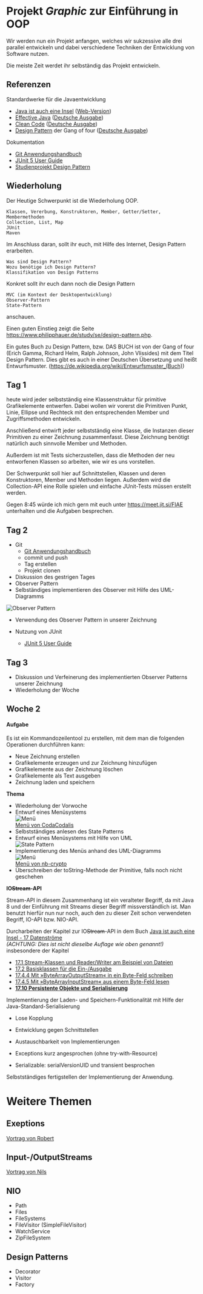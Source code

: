 # Projekt _**Graphic**_ zur Einführung in OOP

Wir werden nun ein Projekt anfangen, welches wir sukzessive alle drei parallel entwickeln und dabei verschiedene Techniken der Entwicklung von Software nutzen.

Die meiste Zeit werdet ihr selbständig das Projekt entwickeln.

## Referenzen
Standardwerke für die Javaentwicklung
- [Java ist auch eine Insel](https://amzn.to/3bBG7vt) ([Web-Version](http://openbook.rheinwerk-verlag.de/javainsel/))
- [Effective Java](https://amzn.to/2XyfEH4) ([Deutsche Ausgabe](https://amzn.to/38Dr6HK))
- [Clean Code](https://amzn.to/2P85FVA) ([Deutsche Ausgabe](https://amzn.to/2Xzdnvp))
- [Design Pattern](https://amzn.to/2LjTqGv) der Gang of four ([Deutsche Ausgabe](https://amzn.to/2XB0UqT))

Dokumentation
- [Git Anwendungshandbuch](https://git-scm.com/book/de/v2)
- [JUnit 5 User Guide](https://junit.org/junit5/docs/current/user-guide/)
- [Studienprojekt Design Pattern](https://www.philipphauer.de/study/se/design-pattern.php)

## Wiederholung

Der Heutige Schwerpunkt ist die Wiederholung OOP.

    Klassen, Vererbung, Konstruktoren, Member, Getter/Setter, Membermethoden
    Collection, List, Map
    JUnit
    Maven

Im Anschluss daran, sollt ihr euch, mit Hilfe des Internet, Design Pattern erarbeiten.

    Was sind Design Pattern?
    Wozu benötige ich Design Pattern?
    Klassifikation von Design Patterns

Konkret sollt ihr euch dann noch die Design Pattern

    MVC (im Kontext der Desktopentwicklung)
    Observer-Pattern
    State-Pattern

anschauen.

Einen guten Einstieg zeigt die Seite https://www.philipphauer.de/study/se/design-pattern.php.

Ein gutes Buch zu Design Pattern, bzw. DAS BUCH ist von der Gang of four (Erich Gamma, Richard Helm, Ralph Johnson, John Vlissides) mit dem Titel Design Pattern. Dies gibt es auch in einer Deutschen Übersetzung und heißt Entwurfsmuster. (https://de.wikipedia.org/wiki/Entwurfsmuster_(Buch))

## Tag 1

heute wird jeder selbstständig eine Klassenstruktur für primitive Grafikelemente entwerfen. Dabei wollen wir vorerst die Primitiven Punkt, Linie, Ellipse und Rechteck mit den entsprechenden Member und Zugriffsmethoden entwickeln.

Anschließend entwirft jeder selbstständig eine Klasse, die Instanzen dieser Primitiven zu einer Zeichnung zusammenfasst. Diese Zeichnung benötigt natürlich auch sinnvolle Member und Methoden.

Außerdem ist mit Tests sicherzustellen, dass die Methoden der neu entworfenen Klassen so arbeiten, wie wir es uns vorstellen.

Der Schwerpunkt soll hier auf Schnittstellen, Klassen und deren Konstruktoren, Member und Methoden liegen. Außerdem wird die Collection-API eine Rolle spielen und einfache JUnit-Tests müssen erstellt werden.

Gegen 8:45 würde ich mich gern mit euch unter https://meet.jit.si/FIAE unterhalten und die Aufgaben besprechen.


## Tag 2

- Git
  - [Git Anwendungshandbuch](https://git-scm.com/book/de/v2)
  - commit und push
  - Tag erstellen
  - Projekt clonen
- Diskussion des gestrigen Tages
- Observer Pattern
- Selbständiges implementieren des Observer mit Hilfe des UML-Diagramms

![Observer Pattern](images/observer-pattern.png "UML-Diagramm Observer")
- Verwendung des Observer Pattern in unserer Zeichnung

- Nutzung von JUnit
  - [JUnit 5 User Guide](https://junit.org/junit5/docs/current/user-guide/)


## Tag 3

- Diskussion und Verfeinerung des implementierten Observer Patterns unserer Zeichnung
- Wiederholung der Woche


## Woche 2

#### Aufgabe

Es ist ein Kommandozeilentool zu erstellen, mit dem man die folgenden Operationen durchführen kann:
- Neue Zeichnung erstellen
- Grafikelemente erzeugen und zur Zeichnung hinzufügen
- Grafikelemente aus der Zeichnung löschen
- Grafikelemente als Text ausgeben
- Zeichnung laden und speichern

**Thema**
- Wiederholung der Vorwoche
- Entwurf eines Menüsystems  
![Menü](images/menue.png "Entwurf des Menüs")  
[Menü von CodaCodalis](https://github.com/CodaCodalis/Graphic#tag-4)
- Selbstständiges anlesen des State Patterns
- Entwurf eines Menüsystems mit Hilfe von UML  
![State Pattern](images/state-pattern-menu.png "UML-Diagramm State")
- Implementierung des Menüs anhand des UML-Diagramms  
![Menü](images/umlmenu.png "UML-Diagramm Menü")  
[Menü von nb-crypto](https://github.com/nb-crypto/Graphic#tag5)
- Überschreiben der toString-Methode der Primitive, falls noch nicht geschehen


**IO~~Stream~~-API**

Stream-API in diesem Zusammenhang ist ein veralteter Begriff, da mit Java 8 und der Einführung mit Streams dieser Begriff missverständlich ist.
Man benutzt hierfür nun nur noch, auch den zu dieser Zeit schon verwendeten Begriff, IO-API bzw. NIO-API.
 
Durcharbeiten der Kapitel zur IO~~Stream~~-API in dem Buch [Java ist auch eine Insel - 17 Datenströme](http://openbook.rheinwerk-verlag.de/javainsel9/javainsel_17_010.htm)  
*(ACHTUNG: Dies ist nicht dieselbe Auflage wie oben genannt!)*  
insbesondere der Kapitel
- [17.1 Stream-Klassen und Reader/Writer am Beispiel von Dateien](http://openbook.rheinwerk-verlag.de/javainsel9/javainsel_17_001.htm)
- [17.2 Basisklassen für die Ein-/Ausgabe](http://openbook.rheinwerk-verlag.de/javainsel9/javainsel_17_002.htm)
- [17.4.4 Mit »ByteArrayOutputStream« in ein Byte-Feld schreiben](http://openbook.rheinwerk-verlag.de/javainsel9/javainsel_17_004.htm)
- [17.4.5 Mit »ByteArrayInputStream« aus einem Byte-Feld lesen](http://openbook.rheinwerk-verlag.de/javainsel9/javainsel_17_004.htm)
- **[17.10 Persistente Objekte und Serialisierung](http://openbook.rheinwerk-verlag.de/javainsel9/javainsel_17_010.htm)**


Implementierung der Laden- und Speichern-Funktionalität mit Hilfe der Java-Standard-Serialisierung

- Lose Kopplung
- Entwicklung gegen Schnittstellen
- Austauschbarkeit von Implementierungen

- Exceptions kurz angesprochen (ohne try-with-Resource)

- Serializable: serialVersionUID und transient besprochen

Selbstständiges fertigstellen der Implementierung der Anwendung.


# Weitere Themen

## Exeptions

[Vortrag von Robert](https://github.com/CodaCodalis/Graphic/blob/master/resources/exceptions.pdf)

## Input-/OutputStreams

[Vortrag von Nils](https://github.com/nb-crypto/Graphic/blob/master/resources/presentations/IOStream-ZipFile-URI-File-Decorator.pdf)

## NIO

- Path
- Files
- FileSystems
- FileVisitor (SimpleFileVisitor)
- WatchService
- ZipFileSystem

## Design Patterns

- Decorator
- Visitor
- Factory
 
